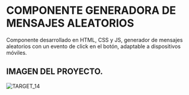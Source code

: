 # COMPONENTE GENERADORA DE MENSAJES ALEATORIOS
Componente desarrollado en HTML, CSS y JS, generador de mensajes aleatorios con un evento de click en el botón, adaptable a dispositivos móviles.

## IMAGEN DEL PROYECTO.
![TARGET_14](https://user-images.githubusercontent.com/70084380/180627740-b71690d0-1d26-4c30-97f2-7cc2660dc016.jpg)
